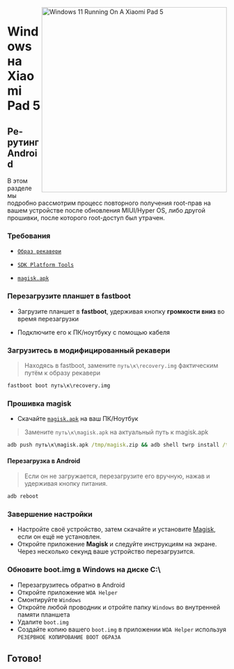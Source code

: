 <img align="right" src="https://raw.githubusercontent.com/erdilS/Port-Windows-11-Xiaomi-Pad-5/main/nabu.png" width="425" alt="Windows 11 Running On A Xiaomi Pad 5">

# Windows на Xiaomi Pad 5

## Ре-рутинг Android
В этом разделе мы подробно рассмотрим процесс повторного получения root-прав на вашем устройстве после обновления MIUI/Hyper OS, либо другой прошивки, после которого root-доступ был утрачен.

### Требования
- [```Образ рекавери```](https://github.com/ArKT-7/twrp_device_xiaomi_nabu/releases/tag/mod-win)
  
- [```SDK Platform Tools```](https://developer.android.com/studio/releases/platform-tools)

- [```magisk.apk```](https://github.com/topjohnwu/Magisk/releases/latest)
  
### Перезагрузите планшет в **fastboot**
- Загрузите планшет в **fastboot**, удерживая кнопку **громкости вниз** во время перезагрузки

- Подключите его к ПК/ноутбуку с помощью кабеля

### Загрузитесь в модифицированный рекавери
> Находясь в fastboot, замените `путь\к\recovery.img` фактическим путём к образу рекавери
```cmd
fastboot boot путь\к\recovery.img
```

### Прошивка magisk 
- Скачайте [`magisk.apk`](https://github.com/topjohnwu/Magisk/releases/latest) на ваш ПК/Ноутбук
> Замените `путь\к\magisk.apk` на актуальный путь к magisk.apk
```cmd
adb push путь\к\magisk.apk /tmp/magisk.zip && adb shell twrp install /tmp/magisk.zip
```

#### Перезагрузка в Android
> Если он не загружается, перезагрузите его вручную, нажав и удерживая кнопку питания.
```cmd
adb reboot
```

### Завершение настройки
- Настройте своё устройство, затем скачайте и установите [Magisk](https://github.com/topjohnwu/Magisk/releases/latest), если он ещё не установлен.
- Откройте приложение **Magisk** и следуйте инструкциям на экране. Через несколько секунд ваше устройство перезагрузится.

### Обновите boot.img в Windows на диске C:\
- Перезагрузитесь обратно в Android 
- Откройте приложение ```WOA Helper```
- Смонтируйте ```Windows```
- Откройте любой проводник и отройте папку ```Windows``` во внутренней памяти планшета
- Удалите ```boot.img```
- Создайте копию вашего ```boot.img``` в приложении ```WOA Helper``` используя ```РЕЗЕРВНОЕ КОПИРОВАНИЕ BOOT ОБРАЗА```


## Готово!




